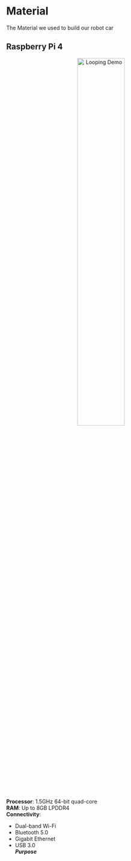 # Material
The Material we used to build our robot car
## Raspberry Pi 4
<p align="center">
  <img src="./RAS.gif" alt="Looping Demo" width="50%">
</p>

**Processor**: 1.5GHz 64-bit quad-core  
**RAM**: Up to 8GB LPDDR4  
**Connectivity**:  
  - Dual-band Wi-Fi  
  - Bluetooth 5.0  
  - Gigabit Ethernet  
  - USB 3.0  
***Purpose***
